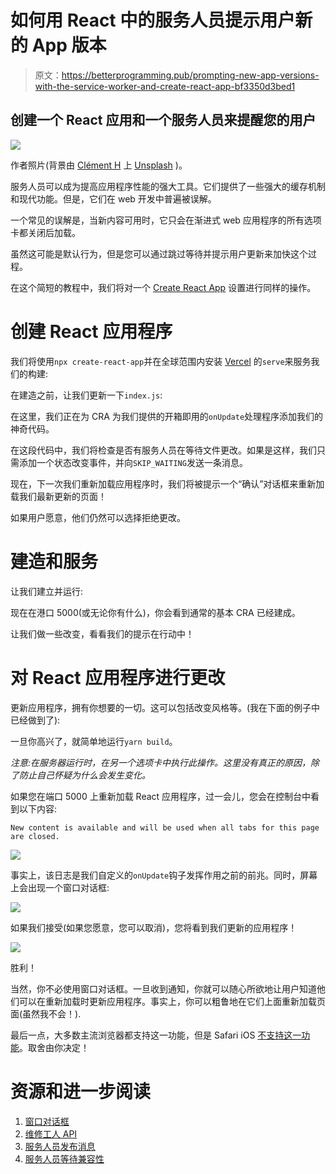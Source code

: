 # 如何用 React 中的服务人员提示用户新的 App 版本

> 原文：<https://betterprogramming.pub/prompting-new-app-versions-with-the-service-worker-and-create-react-app-bf3350d3bed1>

## 创建一个 React 应用和一个服务人员来提醒您的用户

![](img/6cf01d724902b96cbf39a9ca9f7a80f3.png)

作者照片(背景由 [Clément H](https://unsplash.com/@clemhlrdt) 上 [Unsplash](https://unsplash.com/) )。

服务人员可以成为提高应用程序性能的强大工具。它们提供了一些强大的缓存机制和现代功能。但是，它们在 web 开发中普遍被误解。

一个常见的误解是，当新内容可用时，它只会在渐进式 web 应用程序的所有选项卡都关闭后加载。

虽然这可能是默认行为，但是您可以通过跳过等待并提示用户更新来加快这个过程。

在这个简短的教程中，我们将对一个 [Create React App](https://create-react-app.dev/) 设置进行同样的操作。

# 创建 React 应用程序

我们将使用`npx create-react-app`并在全球范围内安装 [Vercel](https://vercel.com/) 的`serve`来服务我们的构建:

在建造之前，让我们更新一下`index.js`:

在这里，我们正在为 CRA 为我们提供的开箱即用的`onUpdate`处理程序添加我们的神奇代码。

在这段代码中，我们将检查是否有服务人员在等待文件更改。如果是这样，我们只需添加一个状态改变事件，并向`SKIP_WAITING`发送一条消息。

现在，下一次我们重新加载应用程序时，我们将被提示一个“确认”对话框来重新加载我们最新更新的页面！

如果用户愿意，他们仍然可以选择拒绝更改。

# 建造和服务

让我们建立并运行:

现在在港口 5000(或无论你有什么)，你会看到通常的基本 CRA 已经建成。

让我们做一些改变，看看我们的提示在行动中！

# 对 React 应用程序进行更改

更新应用程序，拥有你想要的一切。这可以包括改变风格等。(我在下面的例子中已经做到了):

一旦你高兴了，就简单地运行`yarn build`。

*注意:在服务器运行时，在另一个选项卡中执行此操作。这里没有真正的原因，除了防止自己怀疑为什么会发生变化。*

如果您在端口 5000 上重新加载 React 应用程序，过一会儿，您会在控制台中看到以下内容:

```
New content is available and will be used when all tabs for this page are closed.
```

![](img/7266b95a1a0594d33a91d993349c19e9.png)

事实上，该日志是我们自定义的`onUpdate`钩子发挥作用之前的前兆。同时，屏幕上会出现一个窗口对话框:

![](img/3e482ac1f130c23b71a50e77bceb11c4.png)

如果我们接受(如果您愿意，您可以取消)，您将看到我们更新的应用程序！

![](img/c785005241b38fe5ca69974076c083c5.png)

胜利！

当然，你不必使用窗口对话框。一旦收到通知，你就可以随心所欲地让用户知道他们可以在重新加载时更新应用程序。事实上，你可以粗鲁地在它们上面重新加载页面(虽然我不会！).

最后一点，大多数主流浏览器都支持这一功能，但是 Safari iOS [不支持这一功能](https://developer.mozilla.org/en-US/docs/Web/API/ServiceWorkerRegistration/waiting)。取舍由你决定！

# 资源和进一步阅读

1.  [窗口对话框](https://developer.mozilla.org/en-US/docs/Web/API/Window/confirm)
2.  [维修工人 API](https://developer.mozilla.org/en-US/docs/Web/API/Service_Worker_API)
3.  [服务人员发布消息](https://googlechrome.github.io/samples/service-worker/post-message/)
4.  [服务人员等待兼容性](https://developer.mozilla.org/en-US/docs/Web/API/ServiceWorkerRegistration/waiting)